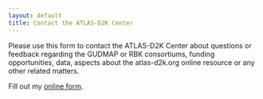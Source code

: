 ```yaml
---
layout: default
title: Contact the ATLAS-D2K Center
---
```


Please use this form to contact the ATLAS-D2K Center about questions or feedback regarding the GUDMAP or RBK consortiums, funding opportunities, data, aspects about the atlas-d2k.org online resource or any other related matters.

<div id="wufoo-qck0t17132jl85" style="margin-bottom: 50px;"> Fill out my <a href="https://isrd.wufoo.com/forms/qck0t17132jl85">online form</a>. </div> <script type="text/javascript"> var qck0t17132jl85; (function(d, t) { var s = d.createElement(t), options = { 'userName':'isrd', 'formHash':'qck0t17132jl85', 'autoResize':true, 'height':'557', 'async':true, 'host':'wufoo.com', 'header':'hide', 'ssl':true }; s.src = ('https:' == d.location.protocol ?'https://':'http://') + 'secure.wufoo.com/scripts/embed/form.js'; s.onload = s.onreadystatechange = function() { var rs = this.readyState; if (rs) if (rs != 'complete') if (rs != 'loaded') return; try { qck0t17132jl85 = new WufooForm(); qck0t17132jl85.initialize(options); qck0t17132jl85.display(); } catch (e) { } }; var scr = d.getElementsByTagName(t)[0], par = scr.parentNode; par.insertBefore(s, scr); })(document, 'script'); </script>
